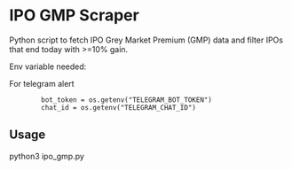 # IPO GMP Scraper

Python script to fetch IPO Grey Market Premium (GMP) data and filter IPOs 
that end today with >=10% gain.

Env variable needed:

For telegram alert
```
        bot_token = os.getenv("TELEGRAM_BOT_TOKEN")
        chat_id = os.getenv("TELEGRAM_CHAT_ID")
```

## Usage
python3 ipo_gmp.py
